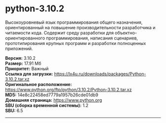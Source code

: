 # python-3.10.2
Высокоуровневый язык программирования общего назначения, ориентированный на повышение производительности разработчика и читаемости кода. Содержит среду разработки для объектно-ориентированного программирования, написания сценариев, прототипирования крупных программ и разработки полноценных приложений.

**Версия:** 3.10.2<br />
**Размер:** 17.91 Мб<br />
**Приоритет:** Важный<br />
**Ссылка для загрузки:** https://lx4u.ru/downloads/packages/Python-3.10.2.tar.xz<br />
**Оригинальное расположение:** https://www.python.org/ftp/python/3.10.2/Python-3.10.2.tar.xz<br/>
**MD5:** 14e8c22458ed7779a1957b26cde01db9<br />
**Домашняя страница:** https://www.python.org
<br />**SBU (сборка временной системы):** 1.2<br />
**SBU:** 6.5

***
